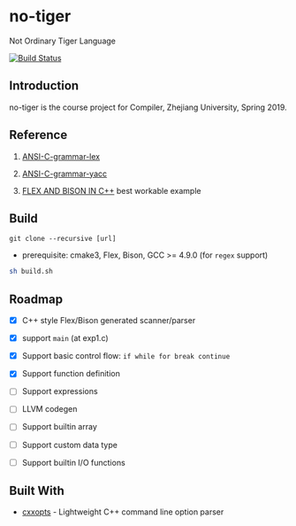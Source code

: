 # no-tiger
Not Ordinary Tiger Language 

[![Build Status](https://travis-ci.com/TH3CHARLie/no-tiger.svg?branch=master)](https://travis-ci.com/TH3CHARLie/no-tiger)

## Introduction

no-tiger is the course project for Compiler, Zhejiang University, Spring 2019.

## Reference

1. [ANSI-C-grammar-lex](http://www.quut.com/c/ANSI-C-grammar-l-2011.html)

2. [ANSI-C-grammar-yacc](http://www.quut.com/c/ANSI-C-grammar-y-2011.html)

3. [FLEX AND BISON IN C++](http://www.jonathanbeard.io/tutorials/FlexBisonC++) best workable example

## Build
```
git clone --recursive [url]
```

- prerequisite: cmake3, Flex, Bison, GCC >= 4.9.0 (for `regex` support)

```bash
sh build.sh
```

## Roadmap

- [x] C++ style Flex/Bison generated scanner/parser

- [x] support `main` (at exp1.c)

- [x] Support basic control flow: ```if while for break continue ```

- [x] Support function definition

- [ ] Support expressions

- [ ] LLVM codegen

- [ ] Support builtin array

- [ ] Support custom data type

- [ ] Support builtin I/O functions


## Built With

- [cxxopts](https://github.com/jarro2783/cxxopts) - Lightweight C++ command line option parser
